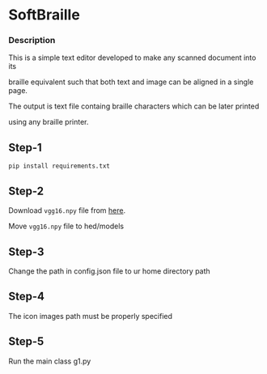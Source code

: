 # SoftBraille
### Description
This is a simple text editor developed to make any scanned document into its 
   
braille equivalent such that both text and image can be aligned in a single page.
   
The output is text file containg braille characters which can be later printed 
   
using any braille printer. 

## Step-1  
```
pip install requirements.txt
```
          
## Step-2
Download `vgg16.npy` file from [here](https://mega.nz/#!YU1FWJrA!O1ywiCS2IiOlUCtCpI6HTJOMrneN-Qdv3ywQP5poecM).

Move `vgg16.npy` file to hed/models

## Step-3
Change the path in config.json file to ur home directory path
          
## Step-4
The icon images path must be properly specified

## Step-5
Run the main class g1.py
